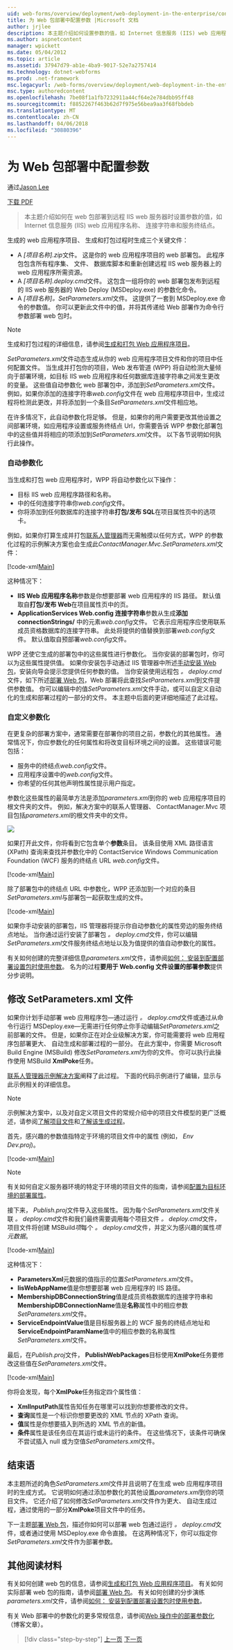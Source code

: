 ```yaml
---
uid: web-forms/overview/deployment/web-deployment-in-the-enterprise/configuring-parameters-for-web-package-deployment
title: 为 Web 包部署中配置参数 |Microsoft 文档
author: jrjlee
description: 本主题介绍如何设置参数的值，如 Internet 信息服务 (IIS) web 应用程序名称、 连接字符串和服务终结点...
ms.author: aspnetcontent
manager: wpickett
ms.date: 05/04/2012
ms.topic: article
ms.assetid: 37947d79-ab1e-4ba9-9017-52e7a2757414
ms.technology: dotnet-webforms
ms.prod: .net-framework
msc.legacyurl: /web-forms/overview/deployment/web-deployment-in-the-enterprise/configuring-parameters-for-web-package-deployment
msc.type: authoredcontent
ms.openlocfilehash: 7be08f1a1fb7232911a44cf64e2e784dbb95ff48
ms.sourcegitcommit: f8852267f463b62d7f975e56bea9aa3f68fbbdeb
ms.translationtype: MT
ms.contentlocale: zh-CN
ms.lasthandoff: 04/06/2018
ms.locfileid: "30880396"
---
```

<a name="configuring-parameters-for-web-package-deployment"></a>为 Web 包部署中配置参数
====================
通过[Jason Lee](https://github.com/jrjlee)

[下载 PDF](https://msdnshared.blob.core.windows.net/media/MSDNBlogsFS/prod.evol.blogs.msdn.com/CommunityServer.Blogs.Components.WeblogFiles/00/00/00/63/56/8130.DeployingWebAppsInEnterpriseScenarios.pdf)

> 本主题介绍如何在 web 包部署到远程 IIS web 服务器时设置参数的值，如 Internet 信息服务 (IIS) web 应用程序名称、 连接字符串和服务终结点。


生成的 web 应用程序项目、 生成和打包过程时生成三个关键文件：

- A *[项目名称].zip*文件。 这是你的 web 应用程序项目的 web 部署包。 此程序包包含所有程序集、 文件、 数据库脚本和重新创建远程 IIS web 服务器上的 web 应用程序所需资源。
- A *[项目名称].deploy.cmd*文件。 这包含一组将你的 web 部署包发布到远程的 IIS web 服务器的 Web Deploy (MSDeploy.exe) 的参数化命令。
- A *[项目名称]。SetParameters.xml*文件。 这提供了一套到 MSDeploy.exe 命令的参数值。 你可以更新此文件中的值，并将其传递给 Web 部署作为命令行参数部署 web 包时。

> [!NOTE]
> 生成和打包过程的详细信息，请参阅[生成和打包 Web 应用程序项目](building-and-packaging-web-application-projects.md)。


*SetParameters.xml*文件动态生成从你的 web 应用程序项目文件和你的项目中任何配置文件。 当生成并打包你的项目，Web 发布管道 (WPP) 将自动检测大量倾向于部署环境，如目标 IIS web 应用程序和任何数据库连接字符串之间发生更改的变量。 这些值自动参数化 web 部署包中，添加到*SetParameters.xml*文件。 例如，如果你添加的连接字符串*web.config*文件在 web 应用程序项目中，生成过程将检测此更改，并将添加到一个条目*SetParameters.xml*文件相应地。

在许多情况下，此自动参数化将足够。 但是，如果你的用户需要更改其他设置之间部署环境，如应用程序设置或服务终结点 Url，你需要告诉 WPP 参数化部署包中的这些值并将相应的项添加到*SetParameters.xml*文件。 以下各节说明如何执行此操作。

### <a name="automatic-parameterization"></a>自动参数化

当生成和打包 web 应用程序时，WPP 将自动参数化以下操作：

- 目标 IIS web 应用程序路径和名称。
- 中的任何连接字符串你*web.config*文件。
- 你将添加到任何数据库的连接字符串**打包/发布 SQL**在项目属性页中的选项卡。

例如，如果你打算生成并打包[联系人管理器](the-contact-manager-solution.md)而无需触摸以任何方式，WPP 的参数化过程的示例解决方案也会生成此*ContactManager.Mvc.SetParameters.xml*文件：


[!code-xml[Main](configuring-parameters-for-web-package-deployment/samples/sample1.xml)]


这种情况下：

- **IIS Web 应用程序名称**参数是你想要部署 web 应用程序的 IIS 路径。 默认值取自**打包/发布 Web**在项目属性页中的页。
- **ApplicationServices Web.config 连接字符串**参数从生成**添加 connectionStrings/** 中的元素*web.config*文件。 它表示应用程序应使用联系成员资格数据库的连接字符串。 此处将提供的值替换到部署*web.config*文件。 默认值取自预部署*web.config*文件。

WPP 还使它生成的部署包中的这些属性进行参数化。 当你安装的部署包时，你可以为这些属性提供值。 如果你安装包手动通过 IIS 管理器中所述[手动安装 Web 包](manually-installing-web-packages.md)，安装向导会提示您提供任何参数的值。 当你安装使用远程包 *。 deploy.cmd*文件，如下所述[部署 Web 包](deploying-web-packages.md)，Web 部署将此查找*SetParameters.xml*到文件提供参数值。 你可以编辑中的值*SetParameters.xml*文件手动，或可以自定义自动化的生成和部署过程的一部分的文件。 本主题中后面的更详细地描述了此过程。

### <a name="custom-parameterization"></a>自定义参数化

在更复杂的部署方案中，通常需要在部署你的项目之前，参数化的其他属性。 通常情况下，你应参数化的任何属性和将改变目标环境之间的设置。 这些错误可能包括：

- 服务中的终结点*web.config*文件。
- 应用程序设置中的*web.config*文件。
- 你希望的任何其他声明性属性提示用户指定。

参数化这些属性的最简单方法是添加*parameters.xml*到你的 web 应用程序项目的根文件夹的文件。 例如，解决方案中的联系人管理器、 ContactManager.Mvc 项目包括*parameters.xml*的根文件夹中的文件。

![](configuring-parameters-for-web-package-deployment/_static/image1.png)

如果打开此文件，你将看到它包含单个**参数**条目。 该条目使用 XML 路径语言 (XPath) 查询来查找并参数化中的 ContactService Windows Communication Foundation (WCF) 服务的终结点 URL *web.config*文件。


[!code-xml[Main](configuring-parameters-for-web-package-deployment/samples/sample2.xml)]


除了部署包中的终结点 URL 中参数化，WPP 还添加到一个对应的条目*SetParameters.xml*与部署包一起获取生成的文件。


[!code-xml[Main](configuring-parameters-for-web-package-deployment/samples/sample3.xml)]


如果你手动安装的部署包，IIS 管理器将提示你自动参数化的属性旁边的服务终结点地址。 当你通过运行安装了部署包 *。 deploy.cmd*文件，你可以编辑*SetParameters.xml*文件服务终结点地址以及为值提供的值自动参数化的属性。

有关如何创建的完整详细信息*parameters.xml*文件，请参阅[如何： 安装到配置部署设置包时使用参数](https://msdn.microsoft.com/library/ff398068.aspx)。 名为的过程**要用于 Web.config 文件设置的部署参数**提供分步说明。

## <a name="modifying-the-setparametersxml-file"></a>修改 SetParameters.xml 文件

如果你计划手动部署 web 应用程序包&#x2014;通过运行 *。 deploy.cmd*文件或通过从命令行运行 MSDeploy.exe&#x2014;无需进行任何停止你手动编辑*SetParameters.xml*之前部署的文件。 但是，如果你正在对企业级解决方案，你可能需要将 web 应用程序包部署更大、 自动生成和部署过程的一部分。 在此方案中，你需要 Microsoft Build Engine (MSBuild) 修改*SetParameters.xml*为你的文件。 你可以执行此操作使用 MSBuild **XmlPoke**任务。

[联系人管理器示例解决方案](the-contact-manager-solution.md)阐释了此过程。 下面的代码示例进行了编辑，显示与此示例相关的详细信息。

> [!NOTE]
> 示例解决方案中，以及对自定义项目文件的常规介绍中的项目文件模型的更广泛概述，请参阅[了解项目文件](understanding-the-project-file.md)和[了解该生成过程](understanding-the-build-process.md)。


首先，感兴趣的参数值指特定于环境的项目文件中的属性 (例如， *Env Dev.proj*)。


[!code-xml[Main](configuring-parameters-for-web-package-deployment/samples/sample4.xml)]


> [!NOTE]
> 有关如何自定义服务器环境的特定于环境的项目文件的指南，请参阅[配置为目标环境的部署属性](../configuring-server-environments-for-web-deployment/configuring-deployment-properties-for-a-target-environment.md)。


接下来， *Publish.proj*文件导入这些属性。 因为每个*SetParameters.xml*文件关联 *。 deploy.cmd*文件和我们最终需要调用每个项目文件 *。 deploy.cmd*文件，项目文件将创建 MSBuild*项*每个 *。 deploy.cmd*文件，并定义为感兴趣的属性*项元数据*。


[!code-xml[Main](configuring-parameters-for-web-package-deployment/samples/sample5.xml)]


这种情况下：

- **ParametersXml**元数据的值指示的位置*SetParameters.xml*文件。
- **IisWebAppName**值是你想要部署 web 应用程序的 IIS 路径。
- **MembershipDBConnectionString**值是成员资格数据库的连接字符串和**MembershipDBConnectionName**值是**名称**属性中的相应参数*SetParameters.xml*文件。
- **ServiceEndpointValue**值是目标服务器上的 WCF 服务的终结点地址和**ServiceEndpointParamName**值中的相应参数的名称属性*SetParameters.xml*文件。

最后，在*Publish.proj*文件， **PublishWebPackages**目标使用**XmlPoke**任务要修改这些值在*SetParameters.xml*文件。


[!code-xml[Main](configuring-parameters-for-web-package-deployment/samples/sample6.xml)]


你将会发现，每个**XmlPoke**任务指定四个属性值：

- **XmlInputPath**属性告知任务在哪里可以找到你想要修改的文件。
- **查询**属性是一个标识你想要更改的 XML 节点的 XPath 查询。
- **值**属性是你想要插入到所选的 XML 节点的新值。
- **条件**属性是该任务应在其运行或未运行的条件。 在这些情况下，该条件可确保不尝试插入 null 或为空值*SetParameters.xml*文件。

## <a name="conclusion"></a>结束语

本主题所述的角色*SetParameters.xml*文件并且说明了在生成 web 应用程序项目时的生成方式。 它说明如何通过添加参数化的其他设置*parameters.xml*到你的项目文件。 它还介绍了如何修改*SetParameters.xml*文件作为更大、 自动生成过程，通过使用的一部分**XmlPoke**项目文件中的任务。

下一主题[部署 Web 包](deploying-web-packages.md)，描述你如何可以部署 web 包通过运行 *。 deploy.cmd*文件，或者通过使用 MSDeploy.exe 命令直接。 在这两种情况下，你可以指定你*SetParameters.xml*文件作为部署参数。

## <a name="further-reading"></a>其他阅读材料

有关如何创建 web 包的信息，请参阅[生成和打包 Web 应用程序项目](building-and-packaging-web-application-projects.md)。 有关如何实际部署 web 包的指南，请参阅[部署 Web 包](deploying-web-packages.md)。 有关如何创建的分步演练*parameters.xml*文件，请参阅[如何： 安装到配置部署设置包时使用参数](https://msdn.microsoft.com/library/ff398068.aspx)。

有关 Web 部署中的参数化的更多常规信息，请参阅[Web 操作中的部署参数化](https://go.microsoft.com/?linkid=9805119)（博客文章）。

> [!div class="step-by-step"]
> [上一页](building-and-packaging-web-application-projects.md)
> [下一页](deploying-web-packages.md)

